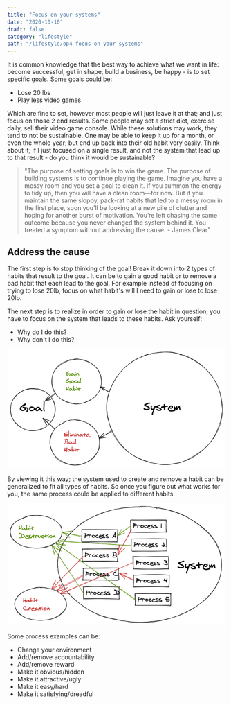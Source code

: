 ```yaml
---
title: "Focus on your systems"
date: "2020-10-10"
draft: false
category: "lifestyle"
path: "/lifestyle/op4-focus-on-your-systems"
---
```


It is common knowledge that the best way to achieve what we want in life: become successful, get in shape, build a business, be happy - is to set specific goals. Some goals could be:

- Lose 20 lbs
- Play less video games

Which are fine to set, however most people will just leave it at that; and just focus on those 2 end results. Some people may set a strict diet, exercise daily, sell their video game console. While these solutions may work, they tend to not be sustainable. One may be able to keep it up for a month, or even the whole year; but end up back into their old habit very easily. Think about it; if I just focused on a single result, and not the system that lead up to that result - do you think it would be sustainable?

> "The purpose of setting goals is to win the game. The purpose of building systems is to continue playing the game. Imagine you have a messy room and you set a goal to clean it. If you summon the energy to tidy up, then you will have a clean room—for now. But if you maintain the same sloppy, pack-rat habits that led to a messy room in the first place, soon you’ll be looking at a new pile of clutter and hoping for another burst of motivation. You’re left chasing the same outcome because you never changed the system behind it. You treated a symptom without addressing the cause. - James Clear"

## Address the cause

The first step is to stop thinking of the goal! Break it down into 2 types of habits that result to the goal. It can be to gain a good habit or to remove a bad habit that each lead to the goal. For example instead of focusing on trying to lose 20lb, focus on what habit's will I need to gain or lose to lose 20lb.

The next step is to realize in order to gain or lose the habit in question, you have to focus on the system that leads to these habits. Ask yourself:

- Why do I do this?
- Why don't I do this?

![focus-on-your-systems1.png](../assets/focus-on-your-systems1.png)

By viewing it this way; the system used to create and remove a habit can be generalized to fit all types of habits. So once you figure out what works for you, the same process could be applied to different habits.

![focus-on-your-systems2.png](../assets/focus-on-your-systems2.png)

Some process examples can be:

- Change your environment
- Add/remove accountability
- Add/remove reward
- Make it obvious/hidden
- Make it attractive/ugly
- Make it easy/hard
- Make it satisfying/dreadful

